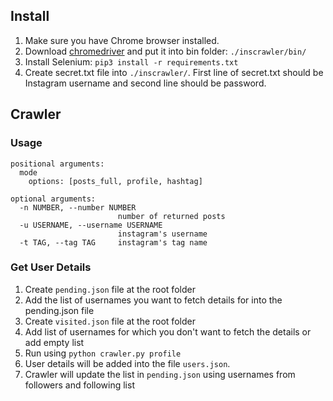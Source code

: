 ## Install
1. Make sure you have Chrome browser installed.
2. Download [chromedriver](https://sites.google.com/a/chromium.org/chromedriver/) and put it into bin folder: `./inscrawler/bin/`
3. Install Selenium: `pip3 install -r requirements.txt`
4. Create secret.txt file into `./inscrawler/`. First line of secret.txt should be Instagram username and second line should be password.

## Crawler
### Usage
```
positional arguments:
  mode
    options: [posts_full, profile, hashtag]

optional arguments:
  -n NUMBER, --number NUMBER
                        number of returned posts
  -u USERNAME, --username USERNAME
                        instagram's username
  -t TAG, --tag TAG     instagram's tag name

```


### Get User Details

1. Create `pending.json` file at the root folder
2. Add the list of usernames you want to fetch details for into the pending.json file
3. Create `visited.json` file at the root folder
4. Add list of usernames for which you don't want to fetch the details or add empty list
5. Run using `python crawler.py profile`
6. User details will be added into the file `users.json`. 
7. Crawler will update the list in `pending.json` using usernames from followers and following list
